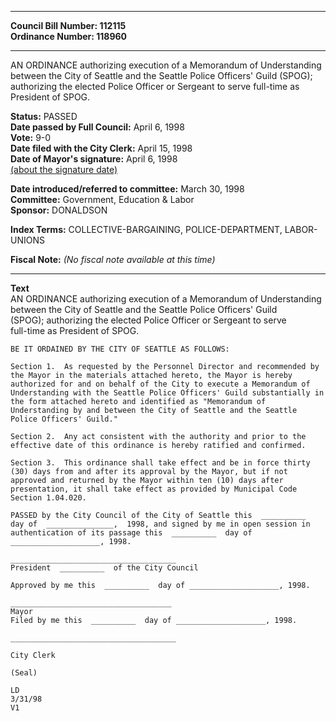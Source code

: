 * * * * *  
  
**Council Bill Number: [](#h0)[](#h2)112115**   
**Ordinance Number: 118960**  
  
* * * * *  
  
AN ORDINANCE authorizing execution of a Memorandum of Understanding between the City of Seattle and the Seattle Police Officers' Guild (SPOG); authorizing the elected Police Officer or Sergeant to serve full-time as President of SPOG.  
  
**Status:** PASSED   
**Date passed by Full Council:** April 6, 1998   
**Vote:** 9-0   
**Date filed with the City Clerk:** April 15, 1998   
**Date of Mayor's signature:** April 6, 1998   
[(about the signature date)](/~public/approvaldate.htm)   
  
  
**Date introduced/referred to committee:** March 30, 1998   
**Committee:** Government, Education & Labor   
**Sponsor:** DONALDSON   
  
**Index Terms:** COLLECTIVE-BARGAINING, POLICE-DEPARTMENT, LABOR-UNIONS  
  
**Fiscal Note:** *(No fiscal note available at this time)*  
  
* * * * *  
  
**Text**  
    AN ORDINANCE authorizing execution of a Memorandum of Understanding  
    between the City of Seattle and the Seattle Police Officers' Guild  
    (SPOG); authorizing the elected Police Officer or Sergeant to serve  
    full-time as President of SPOG.  
  
    BE IT ORDAINED BY THE CITY OF SEATTLE AS FOLLOWS:  
  
    Section 1.  As requested by the Personnel Director and recommended by  
    the Mayor in the materials attached hereto, the Mayor is hereby  
    authorized for and on behalf of the City to execute a Memorandum of  
    Understanding with the Seattle Police Officers' Guild substantially in  
    the form attached hereto and identified as "Memorandum of  
    Understanding by and between the City of Seattle and the Seattle  
    Police Officers' Guild."  
  
    Section 2.  Any act consistent with the authority and prior to the  
    effective date of this ordinance is hereby ratified and confirmed.  
  
    Section 3.  This ordinance shall take effect and be in force thirty  
    (30) days from and after its approval by the Mayor, but if not  
    approved and returned by the Mayor within ten (10) days after  
    presentation, it shall take effect as provided by Municipal Code  
    Section 1.04.020.  
  
    PASSED by the City Council of the City of Seattle this  __________  
    day of  _______________,  1998, and signed by me in open session in  
    authentication of its passage this  __________  day of  
    ____________________, 1998.  
  
    _____________________________________  
    President  __________  of the City Council  
  
    Approved by me this  __________  day of ____________________, 1998.  
  
    ____________________________________  
    Mayor  
    Filed by me this  __________  day of ____________________, 1998.  
  
    _____________________________________  
  
    City Clerk  
  
    (Seal)  
  
    LD  
    3/31/98  
    V1  
